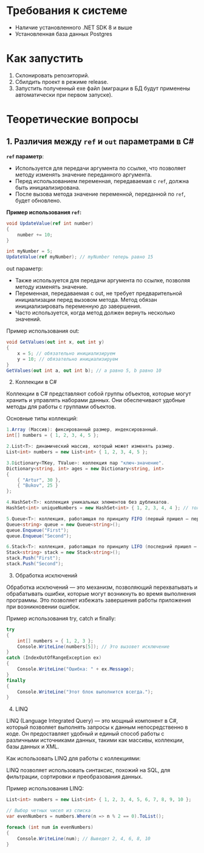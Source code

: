 # Требования к системе

- Наличие установленного .NET SDK 8 и выше
- Установленная база данных Postgres

# Как запустить

1. Склонировать репозиторий.
2. Сбилдить проект в режиме release.
3. Запустить полученный exe файл (миграции в БД будут применены автоматически при первом запуске).

# Теоретические вопросы

## 1. Различия между `ref` и `out` параметрами в C#

**`ref` параметр**:
- Используется для передачи аргумента по ссылке, что позволяет методу изменять значение переданного аргумента.
- Перед использованием переменная, передаваемая с `ref`, должна быть инициализирована.
- После вызова метода значение переменной, переданной по `ref`, будет обновлено.

**Пример использования `ref`:**

```csharp
void UpdateValue(ref int number)
{
    number += 10;
}

int myNumber = 5;
UpdateValue(ref myNumber); // myNumber теперь равно 15
```
out параметр:
- Также используется для передачи аргумента по ссылке, позволяя методу изменять значение. 
- Переменная, передаваемая с out, не требует предварительной инициализации перед вызовом метода. Метод обязан инициализировать переменную до завершения. 
- Часто используется, когда метод должен вернуть несколько значений. 

Пример использования out: 

```csharp
void GetValues(out int x, out int y)
{
    x = 5; // обязательно инициализируем
    y = 10; // обязательно инициализируем
}
GetValues(out int a, out int b); // a равно 5, b равно 10

```


2. Коллекции в C#
   
Коллекции в C# представляют собой группы объектов, которые могут хранить и управлять наборами данных. Они обеспечивают удобные методы для работы с группами объектов.

Основные типы коллекций:

```csharp
1.Array (Массив): фиксированный размер, индексированный.
int[] numbers = { 1, 2, 3, 4, 5 };

2.List<T>: динамический массив, который может изменять размер.
List<int> numbers = new List<int> { 1, 2, 3, 4, 5 };

3.Dictionary<TKey, TValue>: коллекция пар "ключ-значение".
Dictionary<string, int> ages = new Dictionary<string, int>
{
    { "Artur", 30 },
    { "Bukov", 25 }
};

4.HashSet<T>: коллекция уникальных элементов без дубликатов.
HashSet<int> uniqueNumbers = new HashSet<int> { 1, 2, 3, 4, 4 }; // только 1, 2, 3, 4

5.Queue<T>: коллекция, работающая по принципу FIFO (первый пришел — первый вышел).
Queue<string> queue = new Queue<string>();
queue.Enqueue("First");
queue.Enqueue("Second");

6.Stack<T>: коллекция, работающая по принципу LIFO (последний пришел — первый вышел).
Stack<string> stack = new Stack<string>();
stack.Push("First");
stack.Push("Second");

```
3. Обработка исключений
   
Обработка исключений — это механизм, позволяющий перехватывать и обрабатывать ошибки, которые могут возникнуть во время выполнения программы. Это позволяет избежать завершения работы приложения при возникновении ошибок.

Пример использования try, catch и finally:

```csharp
try
{
    int[] numbers = { 1, 2, 3 };
    Console.WriteLine(numbers[5]); // Это вызовет исключение
}
catch (IndexOutOfRangeException ex)
{
    Console.WriteLine("Ошибка: " + ex.Message);
}
finally
{
    Console.WriteLine("Этот блок выполнится всегда.");
}
```
4. LINQ

LINQ (Language Integrated Query) — это мощный компонент в C#, который позволяет выполнять запросы к данным непосредственно в коде. Он предоставляет удобный и единый способ работы с различными источниками данных, такими как массивы, коллекции, базы данных и XML.

Как использовать LINQ для работы с коллекциями:

LINQ позволяет использовать синтаксис, похожий на SQL, для фильтрации, сортировки и преобразования данных.

Пример использования LINQ:

```csharp
List<int> numbers = new List<int> { 1, 2, 3, 4, 5, 6, 7, 8, 9, 10 };

// Выбор четных чисел из списка
var evenNumbers = numbers.Where(n => n % 2 == 0).ToList();

foreach (int num in evenNumbers)
{
    Console.WriteLine(num); // Выведет 2, 4, 6, 8, 10
}
```
